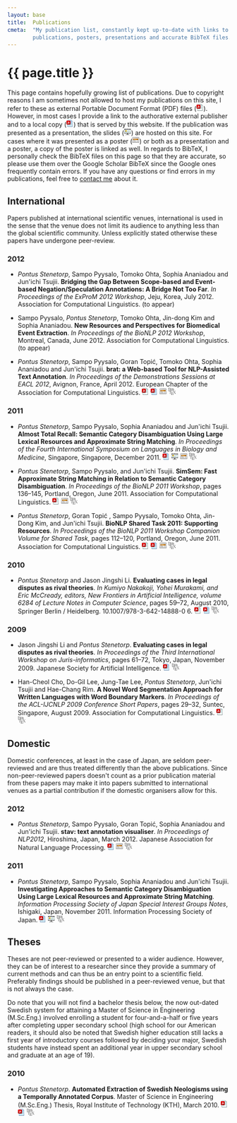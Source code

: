 ```yaml
---
layout: base
title:  Publications
cmeta:  "My publication list, constantly kept up-to-date with links to
        publications, posters, presentations and accurate BibTeX files."
---
```


# {{ page.title }} #

This page contains hopefully growing list of publications.
Due to copyright reasons I am sometimes not allowed to host my publications on
this site, I refer to these as external Portable Document Format (PDF) files
(![External PDF][external_pdf_icon]).
However, in most cases I provide a link to the authorative external publisher
and to a local copy (![Local PDF][local_pdf_icon]) that is served by this
website.
If the publication was presented as a presentation, the slides
(![Slides][slides_icon]) are hosted on this site.
For cases where it was presented as a poster (![Poster][poster_icon]) or both
as a presentation and a poster, a copy of the poster is linked as well.
In regards to BibTeX, I personally check the BibTeX files on
this page so that they are accurate, so please use them over the
Google Scholar BibTeX since the Google ones frequently contain errors.
If you have any questions or find errors in my publications, feel free to
[contact me][contact_page] about it.

## International ##

Papers published at international scientific venues, international is used in
the sense that the venue does not limit its audience to anything less than the
global scientific community.
Unless explicitly stated otherwise these papers have undergone peer-review.

### 2012 ###

* *Pontus Stenetorp*, Sampo Pyysalo, Tomoko Ohta, Sophia Ananiadou and
    Jun'ichi Tsujii.
    **Bridging the Gap Between Scope-based and Event-based
    Negation/Speculation Annotations: A Bridge Not Too Far**.
    *In Proceedings of the ExProM 2012 Workshop*,
    Jeju, Korea, July 2012. Association for Computational Linguistics.
    (to appear)

* Sampo Pyysalo, *Pontus Stenetorp*, Tomoko Ohta, Jin-dong Kim and
    Sophia Ananiadou.
    **New Resources and Perspectives for Biomedical Event Extraction**.
    *In Proceedings of the BioNLP 2012 Workshop*,
    Montreal, Canada, June 2012. Association for Computational Linguistics.
    (to appear)

* *Pontus Stenetorp*, Sampo Pyysalo, Goran Topić, Tomoko Ohta,
    Sophia Ananiadou and Jun'ichi Tsujii. **brat: a Web-based Tool
    for NLP-Assisted Text Annotation**. *In Proceedings of the Demonstrations
    Sessions at EACL 2012*, Avignon, France, April 2012. European Chapter of
    the Association for Computational Linguistics.
    [![External PDF][external_pdf_icon]][stenetorp2012brat]
    [![Local PDF][local_pdf_icon]][stenetorp2012brat_local]
    [![Poster][poster_icon]][stenetorp2012brat_poster]
    [![BibTeX][bibtex_icon]][stenetorp2012brat_bib]

### 2011 ###

* *Pontus Stenetorp*, Sampo Pyysalo, Sophia Ananiadou and Jun'ichi Tsujii.
    **Almost Total Recall: Semantic Category Disambiguation Using Large Lexical
    Resources and Approximate String Matching**.
    *In Proceedings of the Fourth International Symposium on Languages in
    Biology and Medicine*, Singapore, Singapore, December 2011.
    [![Local PDF][local_pdf_icon]][stenetorp2011almost]
    [![Slides][slides_icon]][stenetorp2011almost_slides]
    [![Poster][poster_icon]][stenetorp2011almost_poster]
    [![BibTeX][bibtex_icon]][stenetorp2011almost_bib]

* *Pontus Stenetorp*, Sampo Pyysalo, and Jun'ichi Tsujii. **SimSem: Fast
    Approximate String Matching in Relation to Semantic Category
    Disambiguation**.  *In Proceedings of the BioNLP 2011 Workshop*, pages 136–145,
    Portland, Oregon, June 2011. Association for Computational Linguistics.
    [![External PDF][external_pdf_icon]][stenetorp2011simsem]
    [![Poster][poster_icon]][stenetorp2011simsem_poster]
    [![BibTeX][bibtex_icon]][stenetorp2011simsem_bib]

* *Pontus Stenetorp*, Goran Topić , Sampo Pyysalo, Tomoko Ohta, Jin-Dong Kim,
    and Jun'ichi Tsujii. **BioNLP Shared Task 2011: Supporting Resources**.
    *In Proceedings of the BioNLP 2011 Workshop Companion Volume for Shared
    Task*, pages 112–120, Portland, Oregon, June 2011. Association for
    Computational Linguistics.
    [![External PDF][external_pdf_icon]][stenetorp2011supporting]
    [![Local PDF][local_pdf_icon]][stenetorp2011supporting_local]
    [![Poster][poster_icon]][stenetorp2011supporting_poster]
    [![BibTeX][bibtex_icon]][stenetorp2011supporting_bib]

### 2010 ###

* *Pontus Stenetorp* and Jason Jingshi Li. **Evaluating cases in legal
    disputes as rival theories**. *In Kumiyo Nakakoji, Yohei Murakami,
    and Eric McCready, editors, New Frontiers in Artificial Intelligence,
    volume 6284 of Lecture Notes in Computer Science*, pages 59–72,
    August 2010, Springer Berlin / Heidelberg. 10.1007/978-3-642-14888-0 6.
    [![External PDF][external_pdf_icon]][stenetorp2010evaluating]
    [![Local PDF][local_pdf_icon]][stenetorp2010evaluating_local]
    [![BibTeX][bibtex_icon]][stenetorp2010evaluating_bib]

### 2009 ###

* Jason Jingshi Li and *Pontus Stenetorp*. **Evaluating cases in legal
    disputes as rival theories**. *In Proceedings of the Third International
    Workshop on Juris-informatics*, pages 61–72, Tokyo, Japan, November 2009.
    Japanese Society for Artificial Intelligence.
    [![Local PDF][local_pdf_icon]][li2009evaluating]
    [![BibTeX][bibtex_icon]][li2009evaluating_bib]

* Han-Cheol Cho, Do-Gil Lee, Jung-Tae Lee, *Pontus Stenetorp*, Jun'ichi Tsujii
    and Hae-Chang Rim. **A Novel Word Segmentation Approach for Written
    Languages with Word Boundary Markers**. *In Proceedings of the ACL-IJCNLP
    2009 Conference Short Papers*, pages 29–32, Suntec, Singapore, August
    2009. Association for Computational Linguistics.
    [![External PDF][external_pdf_icon]][cho2009novel]
    [![BibTeX][bibtex_icon]][cho2009novel_bib]

## Domestic ##

Domestic conferences, at least in the case of Japan, are seldom peer-reviewed
and are thus treated differently than the above publications.
Since non-peer-reviewed papers doesn't count as a prior publication material
from these papers may make it into papers submitted to international venues as
a partial contribution if the domestic organisers allow for this.

### 2012 ###

* *Pontus Stenetorp*, Sampo Pyysalo, Goran Topić, Sophia Ananiadou
    and Jun'ichi Tsujii. **stav: text annotation visualiser**. *In Proceedings
    of NLP2012*, Hiroshima, Japan, March 2012. Japanese Association for
    Natural Language Processing.
    [![Local PDF][local_pdf_icon]][stenetorp2012stav]
    [![Poster][poster_icon]][stenetorp2012stav_poster]
    [![BibTeX][bibtex_icon]][stenetorp2012stav_bib]

### 2011 ###

* *Pontus Stenetorp*, Sampo Pyysalo, Sophia Ananiadou and Jun'ichi Tsujii.
    **Investigating Approaches to Semantic Category Disambiguation Using Large
    Lexical Resources and Approximate String Matching**.
    *Information Processing Society of Japan Special Interest Groups Notes*,
    Ishigaki, Japan, November 2011. Information Processing Society of Japan.
    [![Local PDF][local_pdf_icon]][stenetorp2011investigating]
    [![Slides][slides_icon]][stenetorp2011investigating_slides]
    [![BibTeX][bibtex_icon]][stenetorp2011investigating_bib]

## Theses ##

Theses are not peer-reviewed or presented to a wider audience.
However, they can be of interest to a researcher since they provide a summary
of current methods and can thus be an entry point to a scientific field.
Preferably findings should be published in a peer-reviewed venue, but that is
not always the case.

Do note that you will not find a bachelor thesis below, the now out-dated
Swedish system for attaining a Master of Science in Engineering (M.Sc.Eng.)
involved enrolling a student for four-and-a-half or five years after
completing upper secondary school (high school for our American readers, it
should also be noted that Swedish higher education still lacks a first year of
introductory courses followed by deciding your major, Swedish students have
instead spent an additional year in upper secondary school and graduate
at an age of 19).

### 2010 ###

* *Pontus Stenetorp*. **Automated Extraction of Swedish Neologisms using a
    Temporally Annotated Corpus**. Master of Science in Engineering
    (M.Sc.Eng.) Thesis, Royal Institute of Technology (KTH), March 2010.
    [![External PDF][external_pdf_icon]][stenetorp2010automated]
    [![Local PDF][local_pdf_icon]][stenetorp2010automated_local]
    [![BibTeX][bibtex_icon]][stenetorp2010automated_bib]

<!-- Publication and BibTeX links -->
[stenetorp2012brat]: http://aclweb.org/anthology/E/E12/E12-2021.pdf
[stenetorp2012brat_poster]: stenetorp2012brat_poster.pdf
[stenetorp2012brat_bib]: http://aclweb.org/anthology/E/E12/E12-2021.bib
[stenetorp2012brat_local]: stenetorp2012brat.pdf
[stenetorp2012stav]: stenetorp2012stav.pdf
[stenetorp2012stav_poster]: stenetorp2012stav_poster.pdf
[stenetorp2012stav_bib]: stenetorp2012stav.bib.txt
[stenetorp2011almost]: stenetorp2011almost.pdf
[stenetorp2011almost_slides]: presentations/stenetorp2011almost/presentation.html
[stenetorp2011almost_poster]: stenetorp2011almost_poster.pdf
[stenetorp2011almost_bib]: stenetorp2011almost.bib.txt
[stenetorp2011investigating]: stenetorp2011investigating.pdf
[stenetorp2011investigating_bib]: stenetorp2011investigating.bib.txt
[stenetorp2011investigating_slides]: presentations/stenetorp2011investigating/presentation.html
[stenetorp2011simsem]: http://aclweb.org/anthology-new/W/W11/W11-0218.pdf
[stenetorp2011simsem_poster]: stenetorp2011simsem_poster.pdf
[stenetorp2011simsem_bib]: http://aclweb.org/anthology-new/W/W11/W11-0218.bib
[stenetorp2011supporting]: http://aclweb.org/anthology-new/W/W11/W11-1816.pdf
[stenetorp2011supporting_local]: stenetorp2011supporting.pdf
[stenetorp2011supporting_poster]: stenetorp2011supporting_poster.pdf
[stenetorp2011supporting_bib]: http://aclweb.org/anthology-new/W/W11/W11-1816.bib
[stenetorp2010evaluating]: http://www.springerlink.com/index/m32761634g52n7h4.pdf
[stenetorp2010evaluating_local]: stenetorp2010evaluating.pdf
[stenetorp2010evaluating_bib]: stenetorp2010evaluating.bib.txt
[stenetorp2010automated]: https://www.nada.kth.se/utbildning/grukth/exjobb/rapportlistor/2010/rapporter10/stenetorp_pontus_10017.pdf
[stenetorp2010automated_local]: stenetorp2010automated.pdf
[stenetorp2010automated_bib]: stenetorp2010automated.bib.txt
[li2009evaluating]: li2009evaluating.pdf
[li2009evaluating_bib]: li2009evaluating.bib.txt
[cho2009novel]: http://www.aclweb.org/anthology/P/P09/P09-2008.pdf
[cho2009novel_bib]: http://www.aclweb.org/anthology/P/P09/P09-2008.bib

[bibtex_icon]: bibtex_icon_small.png
[external_pdf_icon]: document-pdf-text.png
[local_pdf_icon]: blue-document-pdf-text.png
[slides_icon]: projection-screen-presentation.png
[poster_icon]: application-blog.png

[contact_page]: contact.html
